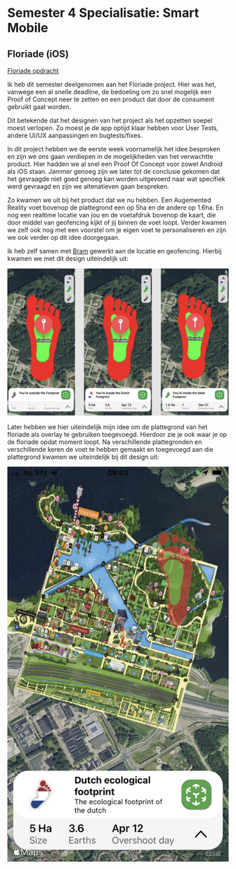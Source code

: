 # Semester 4 Specialisatie: Smart Mobile 

## Floriade (iOS)
[Floriade opdracht](https://github.com/GivanWiggers/WorkshopsSM4/blob/main/FloriadeiOS/Opdracht.pdf)

Ik heb dit semester deelgenomen aan het Floriade project. Hier was het, vanwege een al snelle deadline, de bedoeling om zo snel mogelijk een Proof of Concept neer te zetten en een product dat door de consument gebruikt gaat worden.

Dit betekende dat het designen van het project als het opzetten soepel moest verlopen. 
Zo moest je de app optijd klaar hebben voor User Tests, andere UI/UX aanpassingen en bugtests/fixes.

In dit project hebben we de eerste week voornamelijk het idee besproken en zijn we ons gaan verdiepen in de mogelijkheden van het verwachtte product.
Hier hadden we al snel een Proof Of Concept voor zowel Android als iOS staan. 
Jammer genoeg zijn we later tot de conclusie gekomen dat het gevraagde niet goed genoeg kan worden uitgevoerd naar wat specifiek werd gevraagd en zijn we altenatieven gaan bespreken. 

Zo kwamen we uit bij het product dat we nu hebben. Een Augemented Reality voet bovenop de plattegrond een op 5ha en de andere op 1.6ha. En nog een realtime locatie van jou en de voetafdruk bovenop de kaart, die door middel van geofencing kijkt of jij binnen de voet loopt. Verder kwamen we zelf ook nog met een voorstel om je eigen voet te personaliseren en zijn we ook verder op dit idee doorgegaan.

Ik heb zelf samen met [Bram](https://git.fhict.nl/I431978) gewerkt aan de locatie en geofencing. Hierbij kwamen we met dit design uiteindelijk uit:

![alt text](https://github.com/GivanWiggers/WorkshopsSM4/blob/main/FloriadeiOS/Geofencing.jpeg)

Later hebben we hier uiteindelijk mijn idee om de plattegrond van het floriade als overlay te gebruiken toegevoegd. Hierdoor zie je ook waar je op de floriade opdat moment loopt. Na verschillende plattegronden en verschillende keren de voet te hebben gemaakt en toegevoegd aan die plattegrond kwamen we uiteindelijk bij dit design uit:

![alt text](https://github.com/GivanWiggers/WorkshopsSM4/blob/main/FloriadeiOS/MapOverlay.jpeg)
